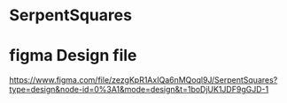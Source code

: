# SerpentSquares

# figma Design file
https://www.figma.com/file/zezgKpR1AxIQa6nMQoql9J/SerpentSquares?type=design&node-id=0%3A1&mode=design&t=1boDjUK1JDF9gGJD-1
